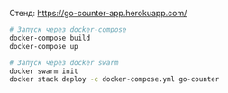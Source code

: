 Стенд: https://go-counter-app.herokuapp.com/

```bash
# Запуск через docker-compose
docker-compose build
docker-compose up

# Запуск через docker swarm
docker swarm init
docker stack deploy -c docker-compose.yml go-counter
```